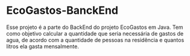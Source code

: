 # EcoGastos-BanckEnd
Esse projeto é a parte do BackEnd do projeto EcoGastos em Java. Tem como objetivo calcular a quantidade que seria necessária de gastos de agua, de acordo com a quantidade de pessoas na residência e quantos litros ela gasta mensalmente.  
